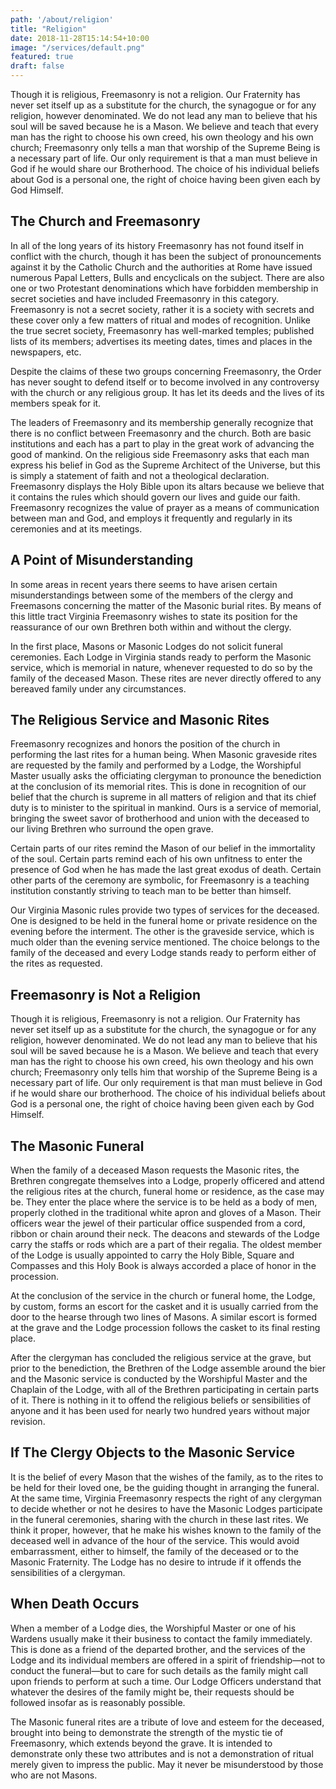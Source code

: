```yaml
---
path: '/about/religion'
title: "Religion"
date: 2018-11-28T15:14:54+10:00
image: "/services/default.png"
featured: true
draft: false
---
```


Though it is religious, Freemasonry is not a religion. Our Fraternity has never set itself up as a substitute for the church, the synagogue or for any religion, however denominated. We do not lead any man to believe that his soul will be saved because he is a Mason. We believe and teach that every man has the right to choose his own creed, his own theology and his own church; Freemasonry only tells a man that worship of the Supreme Being is a necessary part of life. Our only requirement is that a man must believe in God if he would share our Brotherhood. The choice of his individual beliefs about God is a personal one, the right of choice having been given each by God Himself.

## The Church and Freemasonry

In all of the long years of its history Freemasonry has not found itself in conflict with the church, though it has been the subject of pronouncements against it by the Catholic Church and the authorities at Rome have issued numerous Papal Letters, Bulls and encyclicals on the subject. There are also one or two Protestant denominations which have forbidden membership in secret societies and have included Freemasonry in this category. Freemasonry is not a secret society, rather it is a society with secrets and these cover only a few matters of ritual and modes of recognition. Unlike the true secret society, Freemasonry has well-marked temples; published lists of its members; advertises its meeting dates, times and places in the newspapers, etc.

Despite the claims of these two groups concerning Freemasonry, the Order has never sought to defend itself or to become involved in any controversy with the church or any religious group. It has let its deeds and the lives of its members speak for it.

The leaders of Freemasonry and its membership generally recognize that there is no conflict between Freemasonry and the church. Both are basic institutions and each has a part to play in the great work of advancing the good of mankind. On the religious side Freemasonry asks that each man express his belief in God as the Supreme Architect of the Universe, but this is simply a statement of faith and not a theological declaration. Freemasonry displays the Holy Bible upon its altars because we believe that it contains the rules which should govern our lives and guide our faith. Freemasonry recognizes the value of prayer as a means of communication between man and God, and employs it frequently and regularly in its ceremonies and at its meetings.

## A Point of Misunderstanding

In some areas in recent years there seems to have arisen certain misunderstandings between some of the members of the clergy and Freemasons concerning the matter of the Masonic burial rites. By means of this little tract Virginia Freemasonry wishes to state its position for the reassurance of our own Brethren both within and without the clergy.

In the first place, Masons or Masonic Lodges do not solicit funeral ceremonies. Each Lodge in Virginia stands ready to perform the Masonic service, which is memorial in nature, whenever requested to do so by the family of the deceased Mason. These rites are never directly offered to any bereaved family under any circumstances.

## The Religious Service and Masonic Rites

Freemasonry recognizes and honors the position of the church in performing the last rites for a human being. When Masonic graveside rites are requested by the family and performed by a Lodge, the Worshipful Master usually asks the officiating clergyman to pronounce the benediction at the conclusion of its memorial rites. This is done in recognition of our belief that the church is supreme in all matters of religion and that its chief duty is to minister to the spiritual in mankind. Ours is a service of memorial, bringing the sweet savor of brotherhood and union with the deceased to our living Brethren who surround the open grave.

Certain parts of our rites remind the Mason of our belief in the immortality of the soul. Certain parts remind each of his own unfitness to enter the presence of God when he has made the last great exodus of death. Certain other parts of the ceremony are symbolic, for Freemasonry is a teaching institution constantly striving to teach man to be better than himself.

Our Virginia Masonic rules provide two types of services for the deceased. One is designed to be held in the funeral home or private residence on the evening before the interment. The other is the graveside service, which is much older than the evening service mentioned. The choice belongs to the family of the deceased and every Lodge stands ready to perform either of the rites as requested.

## Freemasonry is Not a Religion

Though it is religious, Freemasonry is not a religion. Our Fraternity has never set itself up as a substitute for the church, the synagogue or for any religion, however denominated. We do not lead any man to believe that his soul will be saved because he is a Mason. We believe and teach that every man has the right to choose his own creed, his own theology and his own church; Freemasonry only tells him that worship of the Supreme Being is a necessary part of life. Our only requirement is that man must believe in God if he would share our brotherhood. The choice of his individual beliefs about God is a personal one, the right of choice having been given each by God Himself.

## The Masonic Funeral

When the family of a deceased Mason requests the Masonic rites, the Brethren congregate themselves into a Lodge, properly officered and attend the religious rites at the church, funeral home or residence, as the case may be. They enter the place where the service is to be held as a body of men, properly clothed in the traditional white apron and gloves of a Mason. Their officers wear the jewel of their particular office suspended from a cord, ribbon or chain around their neck. The deacons and stewards of the Lodge carry the staffs or rods which are a part of their regalia. The oldest member of the Lodge is usually appointed to carry the Holy Bible, Square and Compasses and this Holy Book is always accorded a place of honor in the procession.

At the conclusion of the service in the church or funeral home, the Lodge, by custom, forms an escort for the casket and it is usually carried from the door to the hearse through two lines of Masons. A similar escort is formed at the grave and the Lodge procession follows the casket to its final resting place.

After the clergyman has concluded the religious service at the grave, but prior to the benediction, the Brethren of the Lodge assemble around the bier and the Masonic service is conducted by the Worshipful Master and the Chaplain of the Lodge, with all of the Brethren participating in certain parts of it. There is nothing in it to offend the religious beliefs or sensibilities of anyone and it has been used for nearly two hundred years without major revision.

## If The Clergy Objects to the Masonic Service

It is the belief of every Mason that the wishes of the family, as to the rites to be held for their loved one, be the guiding thought in arranging the funeral. At the same time, Virginia Freemasonry respects the right of any clergyman to decide whether or not he desires to have the Masonic Lodges participate in the funeral ceremonies, sharing with the church in these last rites. We think it proper, however, that he make his wishes known to the family of the deceased well in advance of the hour of the service. This would avoid embarrassment, either to himself, the family of the deceased or to the Masonic Fraternity. The Lodge has no desire to intrude if it offends the sensibilities of a clergyman.

## When Death Occurs

When a member of a Lodge dies, the Worshipful Master or one of his Wardens usually make it their business to contact the family immediately. This is done as a friend of the departed brother, and the services of the Lodge and its individual members are offered in a spirit of friendship—not to conduct the funeral—but to care for such details as the family might call upon friends to perform at such a time. Our Lodge Officers understand that whatever the desires of the family might be, their requests should be followed insofar as is reasonably possible.

The Masonic funeral rites are a tribute of love and esteem for the deceased, brought into being to demonstrate the strength of the mystic tie of Freemasonry, which extends beyond the grave. It is intended to demonstrate only these two attributes and is not a demonstration of ritual merely given to impress the public. May it never be misunderstood by those who are not Masons.
